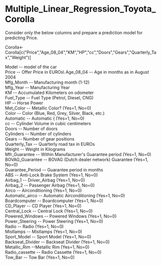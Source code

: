 # Multiple_Linear_Regression_Toyota_Corolla

Consider only the below columns and prepare a prediction model for predicting Price.

Corolla<-Corolla[c("Price","Age_08_04","KM","HP","cc","Doors","Gears","Quarterly_Tax","Weight")]

 

Model -- model of the car\
Price  -- Offer Price in EUROs\	
Age_08_04 -- Age in months as in August 2004\
Mfg_Month -- Manufacturing month (1-12)\
Mfg_Year	-- Manufacturing Year\
KM -- Accumulated Kilometers on odometer\
Fuel_Type	 -- Fuel Type (Petrol, Diesel, CNG)\
HP -- Horse Power\
Met_Color	 -- Metallic Color?  (Yes=1, No=0)\
Color -- Color (Blue, Red, Grey, Silver, Black, etc.)\
Automatic	-- Automatic ( (Yes=1, No=0)\
cc -- Cylinder Volume in cubic centimeters\
Doors -- Number of doors\
Cylinders	-- Number of cylinders\
Gears -- Number of gear positions\
Quarterly_Tax -- Quarterly road tax in EUROs\
Weight -- Weight in Kilograms\
Mfr_Guarantee -- Within Manufacturer's Guarantee period  (Yes=1, No=0)\
BOVAG_Guarantee -- BOVAG (Dutch dealer network) Guarantee  (Yes=1, No=0)\
Guarantee_Period -- 	Guarantee period in months\
ABS -- Anti-Lock Brake System (Yes=1, No=0)\
Airbag_1 -- Driver_Airbag  (Yes=1, No=0)\
Airbag_2 -- Passenger Airbag  (Yes=1, No=0)\
Airco -- Airconditioning  (Yes=1, No=0)\
Automatic_airco -- Automatic Airconditioning  (Yes=1, No=0)\
Boardcomputer -- Boardcomputer  (Yes=1, No=0)\
CD_Player -- CD Player  (Yes=1, No=0)\
Central_Lock -- Central Lock  (Yes=1, No=0)\
Powered_Windows -- Powered Windows  (Yes=1, No=0)\
Power_Steering -- Power Steering  (Yes=1, No=0)\
Radio -- Radio  (Yes=1, No=0)\
Mistlamps	-- Mistlamps  (Yes=1, No=0)\
Sport_Model -- Sport Model  (Yes=1, No=0)\
Backseat_Divider -- Backseat Divider  (Yes=1, No=0)\
Metallic_Rim --Metallic Rim  (Yes=1, No=0)\
Radio_cassette -- Radio Cassette  (Yes=1, No=0)\
Tow_Bar -- Tow Bar  (Yes=1, No=0)
